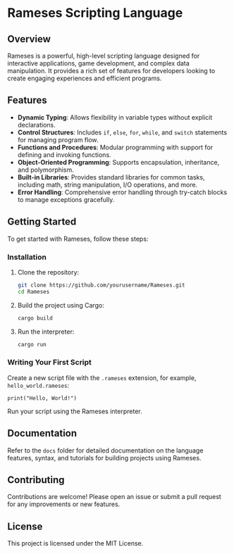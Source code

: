 # Rameses Scripting Language

## Overview

Rameses is a powerful, high-level scripting language designed for interactive applications, game development, and complex data manipulation. It provides a rich set of features for developers looking to create engaging experiences and efficient programs.

## Features

- **Dynamic Typing**: Allows flexibility in variable types without explicit declarations.
- **Control Structures**: Includes `if`, `else`, `for`, `while`, and `switch` statements for managing program flow.
- **Functions and Procedures**: Modular programming with support for defining and invoking functions.
- **Object-Oriented Programming**: Supports encapsulation, inheritance, and polymorphism.
- **Built-in Libraries**: Provides standard libraries for common tasks, including math, string manipulation, I/O operations, and more.
- **Error Handling**: Comprehensive error handling through try-catch blocks to manage exceptions gracefully.

## Getting Started

To get started with Rameses, follow these steps:

### Installation

1. Clone the repository:
   ```bash
   git clone https://github.com/yourusername/Rameses.git
   cd Rameses
   ```

2. Build the project using Cargo:
   ```bash
   cargo build
   ```

3. Run the interpreter:
   ```bash
   cargo run
   ```

### Writing Your First Script

Create a new script file with the `.rameses` extension, for example, `hello_world.rameses`:

```rameses
print("Hello, World!")
```

Run your script using the Rameses interpreter.

## Documentation

Refer to the `docs` folder for detailed documentation on the language features, syntax, and tutorials for building projects using Rameses.

## Contributing

Contributions are welcome! Please open an issue or submit a pull request for any improvements or new features.

## License

This project is licensed under the MIT License.
